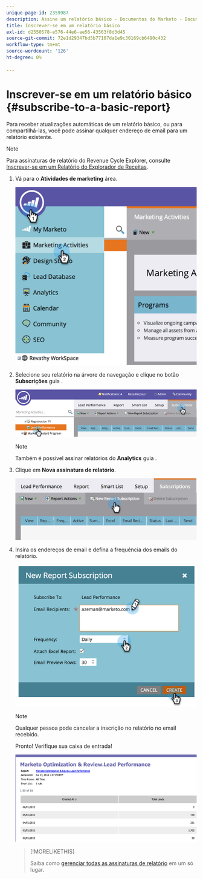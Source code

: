 ```yaml
---
unique-page-id: 2359987
description: Assine um relatório básico - Documentos do Marketo - Documentação do produto
title: Inscrever-se em um relatório básico
exl-id: d2550578-e576-44e6-ae56-43563f8d3d45
source-git-commit: 72e1d29347bd5b77107da1e9c30169cb6490c432
workflow-type: tm+mt
source-wordcount: '126'
ht-degree: 0%

---
```


# Inscrever-se em um relatório básico {#subscribe-to-a-basic-report}

Para receber atualizações automáticas de um relatório básico, ou para compartilhá-las, você pode assinar qualquer endereço de email para um relatório existente.

>[!NOTE]
>
>Para assinaturas de relatório do Revenue Cycle Explorer, consulte [Inscrever-se em um Relatório do Explorador de Receitas](/help/marketo/product-docs/reporting/revenue-cycle-analytics/revenue-explorer/subscribe-to-a-revenue-explorer-report.md).

1. Vá para o **Atividades de marketing** área.

   ![](assets/image2014-9-16-10-3a31-3a54.png)

1. Selecione seu relatório na árvore de navegação e clique no botão **Subscrições** guia .

   ![](assets/image2014-9-16-10-3a32-3a1.png)

   >[!NOTE]
   >
   >Também é possível assinar relatórios do **Analytics** guia .

1. Clique em **Nova assinatura de relatório**.

   ![](assets/image2014-9-16-10-3a32-3a24.png)

1. Insira os endereços de email e defina a frequência dos emails do relatório.

   ![](assets/image2014-9-16-10-3a32-3a31.png)

   >[!NOTE]
   >
   >Qualquer pessoa pode cancelar a inscrição no relatório no email recebido.

   Pronto! Verifique sua caixa de entrada!

   ![](assets/image2014-9-16-10-3a32-3a49.png)

   >[!MORELIKETHIS]
   >
   >Saiba como [gerenciar todas as assinaturas de relatório](/help/marketo/product-docs/reporting/basic-reporting/report-subscriptions/manage-report-subscriptions.md) em um só lugar.
